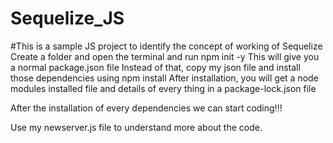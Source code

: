 # Sequelize_JS
#This is a sample JS project to identify the concept of working of Sequelize 
Create a folder and open the terminal and run npm init -y
This will give you a normal package.json file
Instead of that, copy my json file and install those dependencies using npm install
After installation, you will get a node modules installed file and details of every thing in a package-lock.json file

After the installation of every dependencies we can start coding!!!

Use my newserver.js file to understand more about the code.
